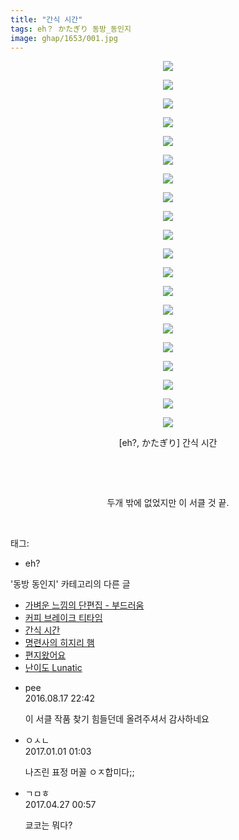 ```yaml
---
title: "간식 시간"
tags: eh？ かたぎり 동방_동인지
image: ghap/1653/001.jpg
---
```

<div class="article">
<p style="text-align: center; clear: none; float: none;"><img src="{{ site.nasurl }}/ghap/1653/001.jpg"/></p>
<p style="text-align: center; clear: none; float: none;"><img src="{{ site.nasurl }}/ghap/1653/002.jpg"/></p>
<p style="text-align: center; clear: none; float: none;"><img src="{{ site.nasurl }}/ghap/1653/003.jpg"/></p>
<p style="text-align: center; clear: none; float: none;"><img src="{{ site.nasurl }}/ghap/1653/004.jpg"/></p>
<p style="text-align: center; clear: none; float: none;"><img src="{{ site.nasurl }}/ghap/1653/005.jpg"/></p>
<p style="text-align: center; clear: none; float: none;"><img src="{{ site.nasurl }}/ghap/1653/006.jpg"/></p>
<p style="text-align: center; clear: none; float: none;"><img src="{{ site.nasurl }}/ghap/1653/007.jpg"/></p>
<p style="text-align: center; clear: none; float: none;"><img src="{{ site.nasurl }}/ghap/1653/008.jpg"/></p>
<p style="text-align: center; clear: none; float: none;"><img src="{{ site.nasurl }}/ghap/1653/009.jpg"/></p>
<p style="text-align: center; clear: none; float: none;"><img src="{{ site.nasurl }}/ghap/1653/010.jpg"/></p>
<p style="text-align: center; clear: none; float: none;"><img src="{{ site.nasurl }}/ghap/1653/011.jpg"/></p>
<p style="text-align: center; clear: none; float: none;"><img src="{{ site.nasurl }}/ghap/1653/012.jpg"/></p>
<p style="text-align: center; clear: none; float: none;"><img src="{{ site.nasurl }}/ghap/1653/013.jpg"/></p>
<p style="text-align: center; clear: none; float: none;"><img src="{{ site.nasurl }}/ghap/1653/014.jpg"/></p>
<p style="text-align: center; clear: none; float: none;"><img src="{{ site.nasurl }}/ghap/1653/015.jpg"/></p>
<p style="text-align: center; clear: none; float: none;"><img src="{{ site.nasurl }}/ghap/1653/016.jpg"/></p>
<p style="text-align: center; clear: none; float: none;"><img src="{{ site.nasurl }}/ghap/1653/017.jpg"/></p>
<p style="text-align: center; clear: none; float: none;"><img src="{{ site.nasurl }}/ghap/1653/018.jpg"/></p>
<p style="text-align: center; clear: none; float: none;"><img src="{{ site.nasurl }}/ghap/1653/019.jpg"/></p>
<p style="text-align: center; clear: none; float: none;"><img src="{{ site.nasurl }}/ghap/1653/020.jpg"/></p>
<p style="text-align: center; clear: none; float: none;">[eh?, かたぎり] 간식 시간</p>
<p style="text-align: center; clear: none; float: none;"><br/></p>
<p style="text-align: center; clear: none; float: none;"><br/></p>
<p style="text-align: center; clear: none; float: none;">두개 밖에 없었지만 이 서클 것 끝.</p>
<p><br/></p>
</div><div class="tagTrail">
<p>태그: </p>
<ul>
<li>eh?</li>
</ul>
</div><div class="another">
<p>'동방 동인지' 카테고리의 다른 글</p>
<ul>
<li><a href="/2016-08-17-ghap_1657">가벼운 느낌의 단편집 - 부드러움</a></li>
<li><a href="/2016-08-17-ghap_1656">커피 브레이크 티타임</a></li>
<li><a href="/2016-08-17-ghap_1653">간식 시간</a></li>
<li><a href="/2016-08-17-ghap_1652">명련사의 히지리 햄</a></li>
<li><a href="/2016-08-17-ghap_1651">편지왔어요</a></li>
<li><a href="/2016-08-17-ghap_1650">난이도 Lunatic</a></li>
</ul>
</div><div class="cb_module cb_fluid">
<div class="cb_wrt cb_profile">
<div class="comment">
<ul>
<li class="cb_thumb_off" id="comment14784007">
<div class="cb_comment_area">
<div class="cb_info_area">
<div class="cb_section">
<span class="cb_nick_name">pee</span>
</div>
<div class="cb_section">
<span class="cb_date">2016.08.17 22:42 </span>
</div>
</div>
<div class="cb_dsc_comment">
<p class="cb_dsc">
											이 서클 작품 찾기 힘들던데 올려주셔서 감사하네요
										</p>
</div>
</div></li>
<li class="cb_thumb_off" id="comment14880575">
<div class="cb_comment_area">
<div class="cb_info_area">
<div class="cb_section">
<span class="cb_nick_name">ㅇㅅㄴ</span>
</div>
<div class="cb_section">
<span class="cb_date">2017.01.01 01:03 </span>
</div>
</div>
<div class="cb_dsc_comment">
<p class="cb_dsc">
											나즈린 표정 머꼴 ㅇㅈ합미다;; 
										</p>
</div>
</div></li>
<li class="cb_thumb_off" id="comment14975344">
<div class="cb_comment_area">
<div class="cb_info_area">
<div class="cb_section">
<span class="cb_nick_name">ㄱㅁㅎ</span>
</div>
<div class="cb_section">
<span class="cb_date">2017.04.27 00:57 </span>
</div>
</div>
<div class="cb_dsc_comment">
<p class="cb_dsc">
											쿄코는 뭐다?
										</p>
</div>
</div></li>
</ul>
</div>
</div><!-- commentList close -->
</div>
<br/>
<p id="refer"></p>
<br/>

